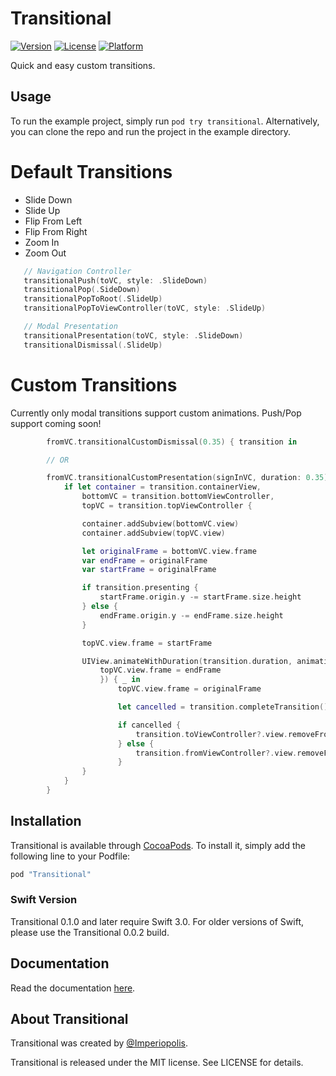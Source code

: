 # Transitional

[![Version](https://img.shields.io/cocoapods/v/Transitional.svg?style=flat)](http://cocoadocs.org/docsets/Transitional)
[![License](https://img.shields.io/cocoapods/l/Transitional.svg?style=flat)](http://cocoadocs.org/docsets/Transitional)
[![Platform](https://img.shields.io/cocoapods/p/Transitional.svg?style=flat)](http://cocoadocs.org/docsets/Transitional)

Quick and easy custom transitions.

## Usage

To run the example project, simply run `pod try transitional`. Alternatively, you can clone the repo and run the project in the example directory.

# Default Transitions

* Slide Down
* Slide Up
* Flip From Left
* Flip From Right
* Zoom In
* Zoom Out

```swift
   // Navigation Controller
   transitionalPush(toVC, style: .SlideDown)
   transitionalPop(.SideDown)
   transitionalPopToRoot(.SlideUp)
   transitionalPopToViewController(toVC, style: .SlideUp)

   // Modal Presentation
   transitionalPresentation(toVC, style: .SlideDown)
   transitionalDismissal(.SlideUp)
```

# Custom Transitions

Currently only modal transitions support custom animations. Push/Pop support coming soon!

```swift
        fromVC.transitionalCustomDismissal(0.35) { transition in

        // OR

        fromVC.transitionalCustomPresentation(signInVC, duration: 0.35) { transition in
            if let container = transition.containerView,
                bottomVC = transition.bottomViewController,
                topVC = transition.topViewController {

                container.addSubview(bottomVC.view)
                container.addSubview(topVC.view)

                let originalFrame = bottomVC.view.frame
                var endFrame = originalFrame
                var startFrame = originalFrame

                if transition.presenting {
                    startFrame.origin.y -= startFrame.size.height
                } else {
                    endFrame.origin.y -= endFrame.size.height
                }

                topVC.view.frame = startFrame

                UIView.animateWithDuration(transition.duration, animations: {
                    topVC.view.frame = endFrame
                    }) { _ in
                        topVC.view.frame = originalFrame

                        let cancelled = transition.completeTransition()

                        if cancelled {
                            transition.toViewController?.view.removeFromSuperview()
                        } else {
                            transition.fromViewController?.view.removeFromSuperview()
                        }
                }
            }
        }
```

## Installation

Transitional is available through [CocoaPods](http://cocoapods.org). To install
it, simply add the following line to your Podfile:

```ruby
pod "Transitional"
```
### Swift Version

Transitional 0.1.0 and later require Swift 3.0. For older versions of Swift, please use the Transitional 0.0.2 build.

## Documentation

Read the documentation [here](http://cocoadocs.org/docsets/Transitional).

## About Transitional

Transitional was created by [@Imperiopolis](https://twitter.com/Imperiopolis).

Transitional is released under the MIT license. See LICENSE for details.
